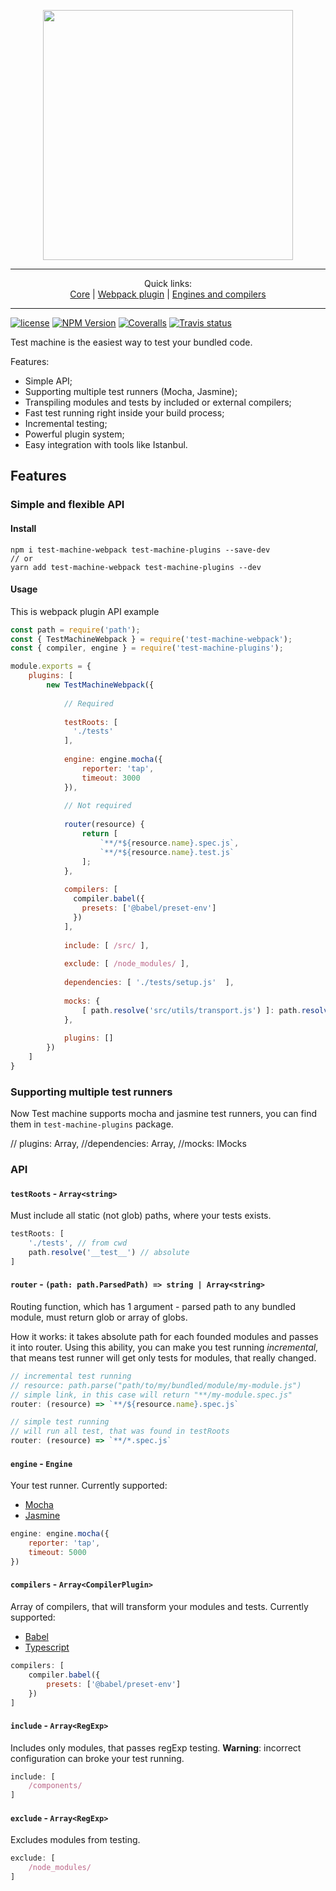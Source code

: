 <p align="center">
  <a href="https://github.com/johnthecat/test-machine">
    <img width="400px" src="https://cloud.githubusercontent.com/assets/5618341/25568246/4fcfed3e-2e07-11e7-992b-e9a61abfd6e2.png"/>
  </a>
</p>
<hr/>

<p align="center">
Quick links:
<br/>
<a href="https://github.com/johnthecat/test-machine/tree/master/packages/test-machine-core">Core</a>
|
<a href="https://github.com/johnthecat/test-machine/tree/master/packages/test-machine-webpack">Webpack plugin</a>
|
<a href="https://github.com/johnthecat/test-machine/tree/master/packages/test-machine-plugins">Engines and compilers</a>
<hr/>
</p>

[![license](https://img.shields.io/github/license/johnthecat/test-machine.svg)](https://github.com/johnthecat/test-machine/blob/master/LICENSE)
[![NPM Version](https://img.shields.io/npm/v/test-machine-core.svg?style=flat)](https://www.npmjs.com/package/test-machine-core)
[![Coveralls](https://img.shields.io/coveralls/johnthecat/test-machine/master.svg?style=flat)](https://coveralls.io/github/johnthecat/test-machine)
[![Travis status](https://img.shields.io/travis/johnthecat/test-machine/master.svg?style=flat)](https://travis-ci.org/johnthecat/test-machine)

Test machine is the easiest way to test your bundled code.

Features:
* Simple API;
* Supporting multiple test runners (Mocha, Jasmine);
* Transpiling modules and tests by included or external compilers;
* Fast test running right inside your build process;
* Incremental testing;
* Powerful plugin system;
* Easy integration with tools like Istanbul.

## Features

### Simple and flexible API

#### Install

```
npm i test-machine-webpack test-machine-plugins --save-dev
// or
yarn add test-machine-webpack test-machine-plugins --dev
```

#### Usage

This is webpack plugin API example

```javascript
const path = require('path');
const { TestMachineWebpack } = require('test-machine-webpack');
const { compiler, engine } = require('test-machine-plugins');

module.exports = {
    plugins: [
        new TestMachineWebpack({
        
            // Required
            
            testRoots: [
              './tests'
            ],
            
            engine: engine.mocha({
                reporter: 'tap',
                timeout: 3000
            }),
            
            // Not required
            
            router(resource) {
                return [
                    `**/*${resource.name}.spec.js`,
                    `**/*${resource.name}.test.js`
                ];
            },
            
            compilers: [
              compiler.babel({
                presets: ['@babel/preset-env']
              })
            ],
            
            include: [ /src/ ],
            
            exclude: [ /node_modules/ ],
            
            dependencies: [ './tests/setup.js'  ],
            
            mocks: {
                [ path.resolve('src/utils/transport.js') ]: path.resolve('tests/mocks/transport.js')
            },
            
            plugins: []
        })
    ]
}
```

### Supporting multiple test runners
Now Test machine supports mocha and jasmine test runners, you can find them in `test-machine-plugins` package.

// plugins: Array<IPlugin>,
//dependencies: Array<string>,
//mocks: IMocks

### API


#### `testRoots` - `Array<string>`
Must include all static (not glob) paths, where your tests exists.

```javascript
testRoots: [
    './tests', // from cwd
    path.resolve('__test__') // absolute
]
```


#### `router` - `(path: path.ParsedPath) => string | Array<string>`
Routing function, which has 1 argument - parsed path to any bundled module, 
must return glob or array of globs.

How it works: it takes absolute path for each founded modules and passes it into router.
Using this ability, you can make you test running _incremental_, 
that means test runner will get only tests for modules, 
that really changed.

```javascript
// incremental test running
// resource: path.parse("path/to/my/bundled/module/my-module.js")
// simple link, in this case will return "**/my-module.spec.js"
router: (resource) => `**/${resource.name}.spec.js`
```

```javascript
// simple test running
// will run all test, that was found in testRoots
router: (resource) => `**/*.spec.js`
```

#### `engine` - `Engine`
Your test runner. Currently supported:
* [Mocha](https://mochajs.org/)
* [Jasmine](https://jasmine.github.io/)

```javascript
engine: engine.mocha({
    reporter: 'tap',
    timeout: 5000
})
```

#### `compilers` - `Array<CompilerPlugin>`
Array of compilers, that will transform your modules and tests. 
Currently supported:
* [Babel](https://github.com/johnthecat/test-machine/blob/master/packages/test-machine-plugins/src/compilers/babel.ts)
* [Typescript](https://github.com/johnthecat/test-machine/blob/master/packages/test-machine-plugins/src/compilers/typescript.ts)

```javascript
compilers: [
    compiler.babel({
        presets: ['@babel/preset-env']
    })
]
```

#### `include` - `Array<RegExp>`
Includes only modules, that passes regExp testing.
**Warning**: incorrect configuration can broke your test running.

```javascript
include: [
    /components/
]
```

#### `exclude` - `Array<RegExp>`
Excludes modules from testing.

```javascript
exclude: [
    /node_modules/
]
```


